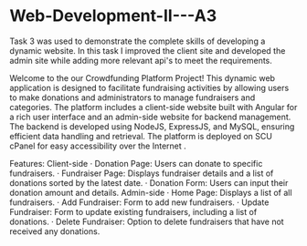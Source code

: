# Web-Development-II---A3

Task 3 was used to demonstrate the complete skills of developing a dynamic website. In this task I improved the client site and developed the admin site while adding more relevant api's to meet the requirements.

Welcome to the our Crowdfunding Platform Project! This dynamic web application is designed to facilitate fundraising activities by allowing users to make donations and administrators to manage fundraisers and categories. The platform includes a client-side website built with Angular for a rich user interface and an admin-side website for backend management. The backend is developed using NodeJS, ExpressJS, and MySQL, ensuring efficient data handling and retrieval. The platform is deployed on SCU cPanel for easy accessibility over the Internet .

Features:
Client-side
· Donation Page: Users can donate to specific fundraisers.
· Fundraiser Page: Displays fundraiser details and a list of donations sorted by the latest date.
· Donation Form: Users can input their donation amount and details.
Admin-side
· Home Page: Displays a list of all fundraisers.
· Add Fundraiser: Form to add new fundraisers.
· Update Fundraiser: Form to update existing fundraisers, including a list of donations.
· Delete Fundraiser: Option to delete fundraisers that have not received any donations.
